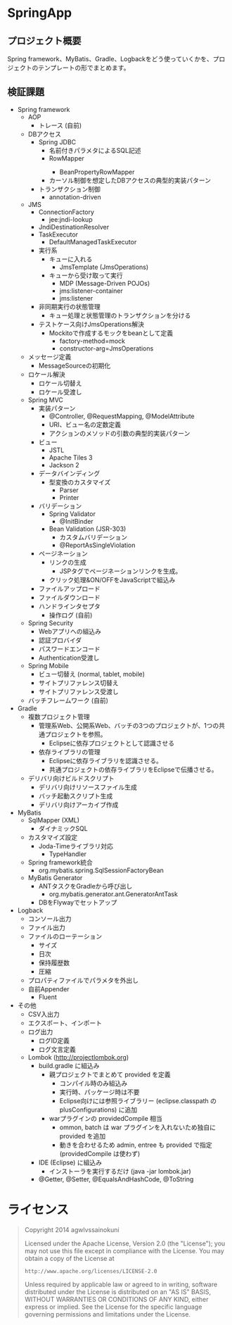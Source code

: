 SpringApp
=========

プロジェクト概要
----------------
Spring framework、MyBatis、Gradle、Logbackをどう使っていくかを、プロジェクトのテンプレートの形でまとめます。

検証課題
--------
*	Spring framework
	*	AOP
		*	トレース (自前)
	*	DBアクセス
		*	Spring JDBC
			*	名前付きパラメタによるSQL記述
			*	RowMapper<T>
				*	BeanPropertyRowMapper<T>
			*	カーソル制御を想定したDBアクセスの典型的実装パターン
		*	トランザクション制御
			*	annotation-driven
	*	JMS
		*	ConnectionFactory
			*	jee:jndi-lookup
		*	JndiDestinationResolver
		*	TaskExecutor
			*	DefaultManagedTaskExecutor
		*	実行系
			*	キューに入れる
				*	JmsTemplate (JmsOperations)
			*	キューから受け取って実行
				*	MDP (Message-Driven POJOs)
				*	jms:listener-container
				*	jms:listener
		*	非同期実行の状態管理
			*	キュー処理と状態管理のトランザクションを分ける
		*	テストケース向けJmsOperations解決
			*	Mockitoで作成するモックをbeanとして定義
				*	factory-method=mock
				*	constructor-arg=JmsOperations
	*	メッセージ定義
		*	MessageSourceの初期化
	*	ロケール解決
		*	ロケール切替え
		*	ロケール受渡し
	*	Spring MVC
		*	実装パターン
			*	@Controller, @RequestMapping, @ModelAttribute
			*	URI、ビュー名の定数定義
			*	アクションのメソッドの引数の典型的実装パターン
		*	ビュー
			*	JSTL
			*	Apache Tiles 3
			*	Jackson 2
		*	データバインディング
			*	型変換のカスタマイズ
				*	Parser
				*	Printer
		*	バリデーション
			*	Spring Validator
				*	@InitBinder
			*	Bean Validation (JSR-303)
				*	カスタムバリデーション
				*	@ReportAsSingleViolation
		*	ページネーション
			*	リンクの生成
				*	JSPタグでページネーションリンクを生成。
			*	クリック処理&ON/OFFをJavaScriptで組込み
		*	ファイルアップロード
		*	ファイルダウンロード
		*	ハンドラインタセプタ
			*	操作ログ (自前)
	*	Spring Security
		*	Webアプリへの組込み
		*	認証プロバイダ
		*	パスワードエンコード
		*	Authentication受渡し
	*	Spring Mobile
		*	ビュー切替え (normal, tablet, mobile)
		*	サイトプリファレンス切替え
		*	サイトプリファレンス受渡し
	*	バッチフレームワーク (自前)
*	Gradle
	*	複数プロジェクト管理
		*	管理系Web、公開系Web、バッチの3つのプロジェクトが、1つの共通プロジェクトを参照。
			*	Eclipseに依存プロジェクトとして認識させる
		*	依存ライブラリの管理
			*	Eclipseに依存ライブラリを認識させる。
			*	共通プロジェクトの依存ライブラリをEclipseで伝播させる。
	*	デリバリ向けビルドスクリプト
		*	デリバリ向けリソースファイル生成
		*	バッチ起動スクリプト生成
		*	デリバリ向けアーカイブ作成
*	MyBatis
	*	SqlMapper (XML)
		*	ダイナミックSQL
	*	カスタマイズ設定
		*	Joda-Timeライブラリ対応
			*	TypeHandler
	*	Spring framework統合
		*	org.mybatis.spring.SqlSessionFactoryBean
	*	MyBatis Generator
		*	ANTタスクをGradleから呼び出し
			*	org.mybatis.generator.ant.GeneratorAntTask
		*	DBをFlywayでセットアップ
*	Logback
	*	コンソール出力
	*	ファイル出力
	*	ファイルのローテーション
		*	サイズ
		*	日次
		*	保持履歴数
		*	圧縮
	*	プロパティファイルでパラメタを外出し
	*	自前Appender
		*	Fluent
*	その他
	*	CSV入出力
	*	エクスポート、インポート
	*	ログ出力
		*	ログID定義
		*	ログ文言定義
	*	Lombok (http://projectlombok.org)
		*	build.gradle に組込み
			*	親プロジェクトでまとめて provided を定義
				*	コンパイル時のみ組込み
				*	実行時、パッケージ時は不要
				*	Eclipse向けには参照ライブラリー (eclipse.classpath の plusConfigurations) に追加
			*	warプラグインの providedCompile 相当
				*	ommon, batch は war プラグインを入れないため独自に provided を追加
				*	動きを合わせるため admin, entree も provided で指定 (providedCompile は使わず)
		*	IDE (Eclipse) に組込み
			*	インストーラを実行するだけ (java -jar lombok.jar)
		*	@Getter, @Setter, @EqualsAndHashCode, @ToString

ライセンス
==========
> Copyright 2014 agwlvssainokuni
>
> Licensed under the Apache License, Version 2.0 (the "License");
> you may not use this file except in compliance with the License.
> You may obtain a copy of the License at
>
>     http://www.apache.org/licenses/LICENSE-2.0
>
> Unless required by applicable law or agreed to in writing, software
> distributed under the License is distributed on an "AS IS" BASIS,
> WITHOUT WARRANTIES OR CONDITIONS OF ANY KIND, either express or implied.
> See the License for the specific language governing permissions and
> limitations under the License.

